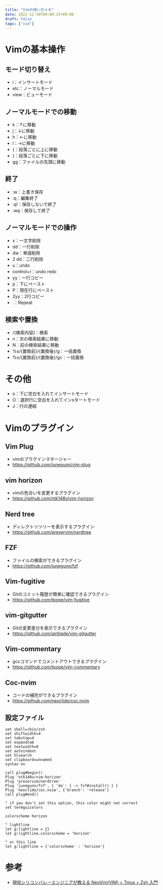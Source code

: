 ```yaml
---
title: "Vimの使い方メモ"
date: 2022-12-30T09:00:23+09:00
draft: false
tags: ["vim"] 
---
```

<!--more-->
# Vimの基本操作
## モード切り替え
- i：インサートモード
- etc：ノーマルモード
- view：ビューモード

## ノーマルモードでの移動
- k：↑に移動
- j：↓に移動
- h：←に移動
- l：→に移動
- {：段落ごとに上に移動
- }：段落ごとに下に移動
- gg：ファイルの先頭に移動

## 終了
- :w：上書き保存
- :q：編集終了
- :q!：保存しないで終了
- :wq：保存して終了

## ノーマルモードでの操作
- x：一文字削除
- dd：一行削除
- dw：単語削除
- 2 dd：二行削除
- u：undo
- control+r：undo redo
- yy：一行コピー
- p：下にペースト
- P：現在行にペースト
- 2yy：2行コピー
- .：Repeat

## 検索や置換
- /{検索内容}：検索
- n：次の検索結果に移動
- N：前の検索結果に移動
- %s/{置換前}/{置換後}/g：一括置換
- %s/{置換前}/{置換後}/gc：一括置換

# その他
- o：下に空白を入れてインサートモード
- O：選択行に空白を入れてインsタートモード
- J：行の連結

# Vimのプラグイン
## Vim Plug
- vimのプラグインマネージャー
- https://github.com/junegunn/vim-plug

## vim horizon
- vimの色合いを変更するプラグイン
- https://github.com/ntk148v/vim-horizon

## Nerd tree
- ディレクトリツリーを表示するプラグイン
- https://github.com/preservim/nerdtree

## FZF
- ファイルの検索ができるプラグイン
- https://github.com/junegunn/fzf

## Vim-fugitive
- Gitのコミット履歴が簡単に確認できるプラグイン
- https://github.com/tpope/vim-fugitive

## vim-gitgutter
- Gitの変更差分を表示できるプラグイン
- https://github.com/airblade/vim-gitgutter

## Vim-commentary
- gccコマンドでコメントアウトできるプラグイン
- https://github.com/tpope/vim-commentary

## Coc-nvim
- コードの補完ができるプラグイン
- https://github.com/neoclide/coc.nvim

## 設定ファイル
```.vimrc
set shell=/bin/zsh
set shiftwidth=4
set tabstop=4
set expandtab
set textwidth=0
set autoindent
set hlsearch
set clipboard=unnamed
syntax on

call plug#begin()
Plug 'ntk148v/vim-horizon'
Plug 'preservim/nerdtree'
Plug 'junegunn/fzf', { 'do': { -> fzf#install() } }
Plug 'neoclide/coc.nvim', {'branch': 'release'}
call plug#end()

" if you don't set this option, this color might not correct
set termguicolors

colorscheme horizon

" lightline
let g:lightline = {}
let g:lightline.colorscheme = 'horizon'

" or this line
let g:lightline = {'colorscheme' : 'horizon'}

```

# 参考
- [現役シリコンバレーエンジニアが教える NeoVim(VIM) + Tmux + Zsh 入門](https://www.udemy.com/course/vim-tmux-zsh/)
